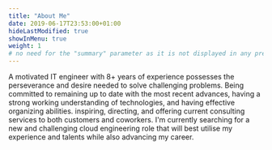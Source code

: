 ```yaml
---
title: "About Me"
date: 2019-06-17T23:53:00+01:00
hideLastModified: true
showInMenu: true
weight: 1 
# no need for the "summary" parameter as it is not displayed in any previews
---
```


A motivated IT engineer with 8+ years of experience possesses the perseverance and
desire needed to solve challenging problems. Being committed to remaining up to date
with the most recent advances, having a strong working understanding of technologies,
and having effective organizing abilities.
inspiring, directing, and offering current consulting services to both customers and coworkers.
I'm currently searching for a new and challenging cloud engineering role that will best
utilise my experience and talents while also advancing my career.